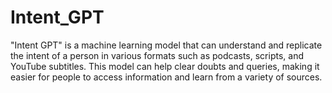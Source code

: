# Intent_GPT
"Intent GPT" is a machine learning model that can understand and replicate the intent of a person in various formats such as podcasts, scripts, and YouTube subtitles. This model can help clear doubts and queries, making it easier for people to access information and learn from a variety of sources.
